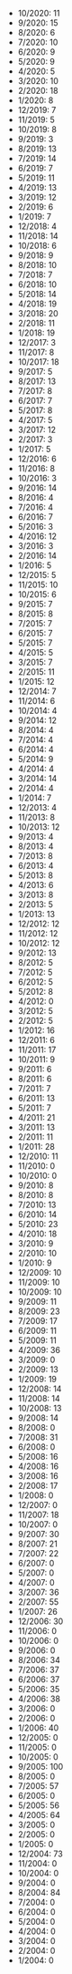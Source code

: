 *  10/2020: 11
*  9/2020: 15
*  8/2020: 6
*  7/2020: 10
*  6/2020: 9
*  5/2020: 9
*  4/2020: 5
*  3/2020: 10
*  2/2020: 18
*  1/2020: 8
*  12/2019: 7
*  11/2019: 5
*  10/2019: 8
*  9/2019: 3
*  8/2019: 13
*  7/2019: 14
*  6/2019: 7
*  5/2019: 11
*  4/2019: 13
*  3/2019: 12
*  2/2019: 6
*  1/2019: 7
*  12/2018: 4
*  11/2018: 14
*  10/2018: 6
*  9/2018: 9
*  8/2018: 10
*  7/2018: 7
*  6/2018: 10
*  5/2018: 14
*  4/2018: 19
*  3/2018: 20
*  2/2018: 11
*  1/2018: 19
*  12/2017: 3
*  11/2017: 8
*  10/2017: 18
*  9/2017: 5
*  8/2017: 13
*  7/2017: 8
*  6/2017: 7
*  5/2017: 8
*  4/2017: 5
*  3/2017: 12
*  2/2017: 3
*  1/2017: 5
*  12/2016: 6
*  11/2016: 8
*  10/2016: 3
*  9/2016: 14
*  8/2016: 4
*  7/2016: 4
*  6/2016: 7
*  5/2016: 3
*  4/2016: 12
*  3/2016: 3
*  2/2016: 14
*  1/2016: 5
*  12/2015: 5
*  11/2015: 10
*  10/2015: 6
*  9/2015: 7
*  8/2015: 8
*  7/2015: 7
*  6/2015: 7
*  5/2015: 7
*  4/2015: 5
*  3/2015: 7
*  2/2015: 11
*  1/2015: 12
*  12/2014: 7
*  11/2014: 6
*  10/2014: 4
*  9/2014: 12
*  8/2014: 4
*  7/2014: 4
*  6/2014: 4
*  5/2014: 9
*  4/2014: 4
*  3/2014: 14
*  2/2014: 4
*  1/2014: 7
*  12/2013: 4
*  11/2013: 8
*  10/2013: 12
*  9/2013: 4
*  8/2013: 4
*  7/2013: 8
*  6/2013: 4
*  5/2013: 8
*  4/2013: 6
*  3/2013: 8
*  2/2013: 5
*  1/2013: 13
*  12/2012: 12
*  11/2012: 12
*  10/2012: 12
*  9/2012: 13
*  8/2012: 5
*  7/2012: 5
*  6/2012: 5
*  5/2012: 8
*  4/2012: 0
*  3/2012: 5
*  2/2012: 5
*  1/2012: 16
*  12/2011: 6
*  11/2011: 17
*  10/2011: 9
*  9/2011: 6
*  8/2011: 6
*  7/2011: 7
*  6/2011: 13
*  5/2011: 7
*  4/2011: 21
*  3/2011: 13
*  2/2011: 11
*  1/2011: 28
*  12/2010: 11
*  11/2010: 0
*  10/2010: 0
*  9/2010: 8
*  8/2010: 8
*  7/2010: 13
*  6/2010: 14
*  5/2010: 23
*  4/2010: 18
*  3/2010: 9
*  2/2010: 10
*  1/2010: 9
*  12/2009: 10
*  11/2009: 10
*  10/2009: 10
*  9/2009: 11
*  8/2009: 23
*  7/2009: 17
*  6/2009: 11
*  5/2009: 11
*  4/2009: 36
*  3/2009: 0
*  2/2009: 13
*  1/2009: 19
*  12/2008: 14
*  11/2008: 14
*  10/2008: 13
*  9/2008: 14
*  8/2008: 0
*  7/2008: 31
*  6/2008: 0
*  5/2008: 16
*  4/2008: 16
*  3/2008: 16
*  2/2008: 17
*  1/2008: 0
*  12/2007: 0
*  11/2007: 18
*  10/2007: 0
*  9/2007: 30
*  8/2007: 21
*  7/2007: 22
*  6/2007: 0
*  5/2007: 0
*  4/2007: 0
*  3/2007: 36
*  2/2007: 55
*  1/2007: 26
*  12/2006: 30
*  11/2006: 0
*  10/2006: 0
*  9/2006: 0
*  8/2006: 34
*  7/2006: 37
*  6/2006: 37
*  5/2006: 35
*  4/2006: 38
*  3/2006: 0
*  2/2006: 0
*  1/2006: 40
*  12/2005: 0
*  11/2005: 0
*  10/2005: 0
*  9/2005: 100
*  8/2005: 0
*  7/2005: 57
*  6/2005: 0
*  5/2005: 56
*  4/2005: 64
*  3/2005: 0
*  2/2005: 0
*  1/2005: 0
*  12/2004: 73
*  11/2004: 0
*  10/2004: 0
*  9/2004: 0
*  8/2004: 84
*  7/2004: 0
*  6/2004: 0
*  5/2004: 0
*  4/2004: 0
*  3/2004: 0
*  2/2004: 0
*  1/2004: 0